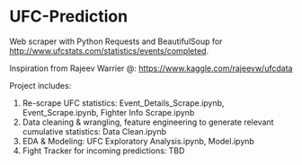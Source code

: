 # UFC-Prediction

Web scraper with Python Requests and BeautifulSoup for http://www.ufcstats.com/statistics/events/completed.

Inspiration from Rajeev Warrier @: https://www.kaggle.com/rajeevw/ufcdata 
 
Project includes:
1. Re-scrape UFC statistics: Event_Details_Scrape.ipynb, Event_Scrape.ipynb, Fighter Info Scrape.ipynb
2. Data cleaning & wrangling, feature engineering to generate relevant cumulative statistics: Data Clean.ipynb
3. EDA & Modeling: UFC Exploratory Analysis.ipynb, Model.ipynb
4. Fight Tracker for incoming predictions: TBD










